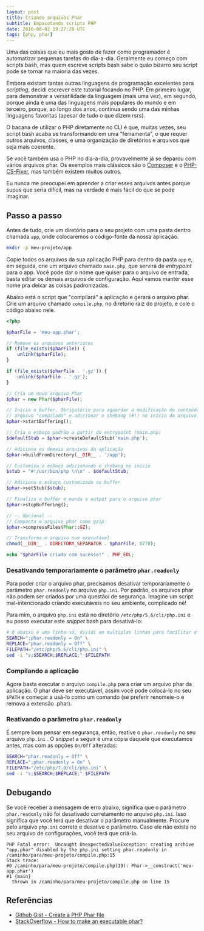 ```yaml
---
layout: post
title: Criando arquivos Phar
subtitle: Empacotando scripts PHP
date: 2016-08-02 19:27:28 UTC
tags: [php, phar]
---
```


Uma das coisas que eu mais gosto de fazer como programador é automatizar pequenas tarefas do dia-a-dia. Geralmente eu começo com scripts bash, mas quem escreve scripts bash sabe o quão bizarro seu script pode se tornar na maioria das vezes.

Embora existam tantas outras linguagens de programação excelentes para _scripting_, decidi escrever este tutorial focando no PHP. Em primeiro lugar, para demonstrar a versatilidade da linguagem (mais uma vez), em segundo, porque ainda é uma das linguagens mais populares do mundo e em terceiro, porque, ao longo dos anos, continua sendo uma das minhas linguagens favoritas (apesar de tudo o que dizem rsrs).

O bacana de utilizar o PHP diretamente no CLI é que, muitas vezes, seu script bash acaba se transformando em uma "ferramenta", o que requer outros arquivos, classes, e uma organização de diretórios e arquivos que seja mais coerente.

Se você também usa o PHP no dia-a-dia, provavelmente já se deparou com vários arquivos phar. Os exemplos mais clássicos são o [Composer](https://getcomposer.org/) e o [PHP-CS-Fixer](https://github.com/FriendsOfPHP/PHP-CS-Fixer), mas também existem muitos outros.

Eu nunca me preocupei em aprender a criar esses arquivos antes porque supus que seria difícil, mas na verdade é mais fácil do que se pode imaginar.

## Passo a passo

Antes de tudo, crie um diretório para o seu projeto com uma pasta dentro chamada `app`, onde colocaremos o código-fonte da nossa aplicação.

```bash
mkdir -p meu-projeto/app
```

Copie todos os arquivos da sua aplicação PHP para dentro da pasta `app` e, em seguida, crie um arquivo chamado `main.php`, que servirá de _entrypoint_ para o app. Você pode dar o nome que quiser para o arquivo de entrada, basta editar os demais arquivos de configuração. Aqui vamos manter esse nome pra deixar as coisas padronizadas.

Abaixo está o script que "compilará" a aplicação e gerará o arquivo phar. Crie um arquivo chamado `compile.php`, no diretório raiz do projeto, e cole o código abaixo nele.

```php
<?php

$pharFile = 'meu-app.phar';

// Remove os arquivos anteriores
if (file_exists($pharFile)) {
    unlink($pharFile);
}

if (file_exists($pharFile . '.gz')) {
    unlink($pharFile . '.gz');
}

// Cria um novo arquivo Phar
$phar = new Phar($pharFile);

// Inicia o buffer. Obrigatório para aguardar a modificação do conteúdo do
// arquivo "compilado" e adicionar o shebang (#!) no início do arquivo.
$phar->startBuffering();

// Cria o esboço padrão a partir do entrypoint (main.php)
$defaultStub = $phar->createDefaultStub('main.php');

// Adiciona os demais arquivos da aplicação
$phar->buildFromDirectory(__DIR__ . '/app');

// Customiza o esboço adicionando o shebang no início
$stub = "#!/usr/bin/php \n\n" . $defaultStub;

// Adiciona o esboço customizado ao buffer
$phar->setStub($stub);

// Finaliza o buffer e manda o output para o arquivo phar
$phar->stopBuffering();

// -- Opcional --
// Compacta o arquivo phar como gzip
$phar->compressFiles(Phar::GZ);

// Transforma o arquivo num executável
chmod(__DIR__ . DIRECTORY_SEPARATOR . $pharFile, 0770);

echo "$pharFile criado com sucesso!" . PHP_EOL;
```

### Desativando temporariamente o parâmetro `phar.readonly`

Para poder criar o arquivo phar, precisamos desativar temporariamente o parâmetro `phar.readonly` no arquivo `php.ini`. Por padrão, os arquivos phar não podem ser criados por uma questãoi de segurança. Imagine um script mal-intencionado criando executáveis no seu ambiente, complicado né!

Para mim, o arquivo `php.ini` está no diretório `/etc/php/5.6/cli/php.ini` e eu posso executar este _snippet_ bash para desativá-lo:

```bash
# O abaixo é uma linha só, dividi em multiplas linhas para facilitar a leitura
SEARCH=";phar.readonly = On" \
REPLACE="phar.readonly = Off" \
FILEPATH="/etc/php/5.6/cli/php.ini" \
sed -i "s;$SEARCH;$REPLACE;" $FILEPATH
```

### Compilando a aplicação

Agora basta executar o arquivo `compile.php` para criar um arquivo phar da aplicação. O phar deve ser executável, assim você pode colocá-lo no seu `$PATH` e começar a usá-lo como um comando (se preferir renomeie-o e remova a extensão .phar).

### Reativando o parâmetro `phar.readonly`

É sempre bom pensar em segurança, então, reative o `phar.readonly` no seu arquivo `php.ini` . O _snippet_ a seguir é uma cópia daquele que executamos antes, mas com as opções `On/Off` alteradas:

```bash
SEARCH="phar.readonly = Off" \
REPLACE=";phar.readonly = On" \
FILEPATH="/etc/php/7.0/cli/php.ini" \
sed -i "s;$SEARCH;$REPLACE;" $FILEPATH
```

## Debugando

Se você receber a mensagem de erro abaixo, significa que o parâmetro `phar.readonly` não foi desativado corretamento no arquivo `php.ini`. Isso significa que você terá que desativar o parâmetro manualmente. Procure pelo arquivo `php.ini` correto e desative o parâmetro. Caso ele não exista no seu arquivo de configurações, você terá que criá-la.

```log
PHP Fatal error:  Uncaught UnexpectedValueException: creating archive "app.phar" disabled by the php.ini setting phar.readonly in /caminho/para/meu-projeto/compile.php:15
Stack trace:
#0 /caminho/para/meu-projeto/compile.php(19): Phar->__construct('meu-app.phar')
#1 {main}
  thrown in /caminho/para/meu-projeto/compile.php on line 15
```

## Referências

- [Github Gist - Create a PHP Phar file](https://gist.github.com/vzool/ef200b902d5ce0f7f17b8d9f9514e243)
- [StackOverflow - How to make an executable phar?](https://stackoverflow.com/questions/11082337/how-to-make-an-executable-phar)
